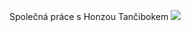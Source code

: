 Společná práce s Honzou Tančibokem
![](https://github.com/[ItsSabey]/[PraxeSkupinovýProjektC]/blob/Capture1.jpg?raw=true)
